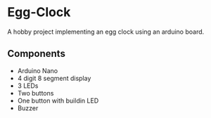 # Egg-Clock
A hobby project implementing an egg clock using an arduino board. 

## Components
* Arduino Nano
* 4 digit 8 segment display
* 3 LEDs
* Two buttons
* One button with buildin LED
* Buzzer
